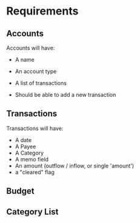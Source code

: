 # Requirements

## Accounts
Accounts will have:
* A name
* An account type
* A list of transactions

* Should be able to add a new transaction

## Transactions
Transactions will have:
* A date
* A Payee
* A Category
* A memo field
* An amount (outflow / inflow, or single 'amount')
* a "cleared" flag

## Budget

## Category List
